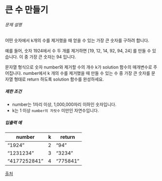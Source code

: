 # 큰 수 만들기

<h6>문제 설명</h6>
<p>어떤 숫자에서 k개의 수를 제거했을 때 얻을 수 있는 가장 큰 숫자를 구하려 합니다.</p>

<p>예를 들어, 숫자 1924에서 수 두 개를 제거하면 [19, 12, 14, 92, 94, 24] 를 만들 수 있습니다. 이 중 가장 큰 숫자는 94 입니다.</p>

<p>문자열 형식으로 숫자 number와 제거할 수의 개수 k가 solution 함수의 매개변수로 주어집니다. number에서 k 개의 수를 제거했을 때 만들 수 있는 수 중 가장 큰 숫자를 문자열 형태로 return 하도록 solution 함수를 완성하세요.</p>

<h5>제한 조건</h5>

<ul>
    <li>number는 1자리 이상, 1,000,000자리 이하인 숫자입니다.</li>
    <li>
        k는 1 이상 
        <code>number의 자릿수</code>
         미만인 자연수입니다.
    </li>
</ul>

<h5>입출력 예</h5>
<table>
    <thead>
        <tr>
            <th>number</th>
            <th>k</th>
            <th>return</th>
        </tr>
    </thead>
    <tbody>
        <tr>
            <td>
                <q>1924</q>
            </td>
            <td>2</td>
            <td>
                <q>94</q>
            </td>
        </tr>
        <tr>
            <td>
                <q>1231234</q>
            </td>
            <td>3</td>
            <td>
                <q>3234</q>
            </td>
        </tr>
        <tr>
            <td>
                <q>4177252841</q>
            </td>
            <td>4</td>
            <td>
                <q>775841</q>
            </td>
        </tr>
    </tbody>
</table>
<p>
    <a href="http://hsin.hr/coci/archive/2011_2012/contest4_tasks.pdf" target="_blank" rel="noopener">출처</a>
</p>